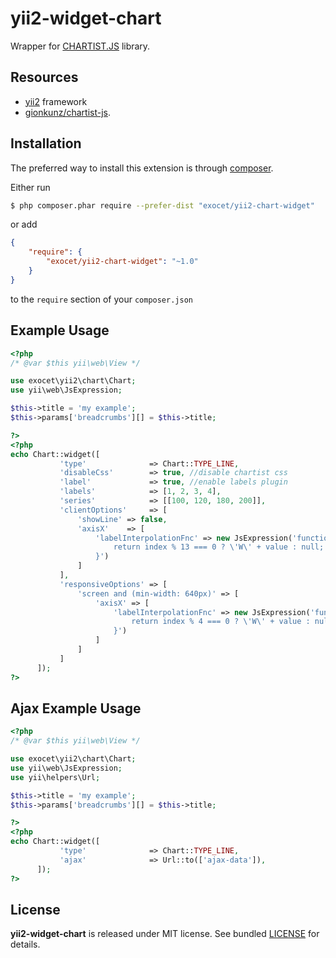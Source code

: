 # yii2-widget-chart
Wrapper for [CHARTIST.JS](http://gionkunz.github.io/chartist-js/index.html) library.

## Resources
 * [yii2](https://github.com/yiisoft/yii2) framework
 * [gionkunz/chartist-js](https://github.com/gionkunz/chartist-js).

## Installation

The preferred way to install this extension is through [composer](http://getcomposer.org/download/).

Either run

```sh
$ php composer.phar require --prefer-dist "exocet/yii2-chart-widget"
```
or add

```json
{
	"require": {
  		"exocet/yii2-chart-widget": "~1.0"
	}
}
```

to the `require` section of your `composer.json`


## Example Usage

```php
<?php
/* @var $this yii\web\View */

use exocet\yii2\chart\Chart;
use yii\web\JsExpression;

$this->title = 'my example';
$this->params['breadcrumbs'][] = $this->title;

?>
<?php
echo Chart::widget([
           'type'              => Chart::TYPE_LINE,
           'disableCss'        => true, //disable chartist css
           'label'             => true, //enable labels plugin
           'labels'            => [1, 2, 3, 4],
           'series'            => [[100, 120, 180, 200]],
           'clientOptions'     => [
               'showLine' => false,
               'axisX'    => [
                   'labelInterpolationFnc' => new JsExpression('function(value, index) {
                       return index % 13 === 0 ? \'W\' + value : null;
                   }')
               ]
           ],
           'responsiveOptions' => [
               'screen and (min-width: 640px)' => [
                   'axisX' => [
                       'labelInterpolationFnc' => new JsExpression('function(value, index) {
                           return index % 4 === 0 ? \'W\' + value : null;
                       }')
                   ]
               ]
           ]
      ]);
?>
```

## Ajax Example Usage

```php
<?php
/* @var $this yii\web\View */

use exocet\yii2\chart\Chart;
use yii\web\JsExpression;
use yii\helpers\Url;

$this->title = 'my example';
$this->params['breadcrumbs'][] = $this->title;

?>
<?php
echo Chart::widget([
           'type'              => Chart::TYPE_LINE,
           'ajax'              => Url::to(['ajax-data']),
      ]);
?>
```

## License
**yii2-widget-chart** is released under MIT license. See bundled [LICENSE](LICENSE) for details.
